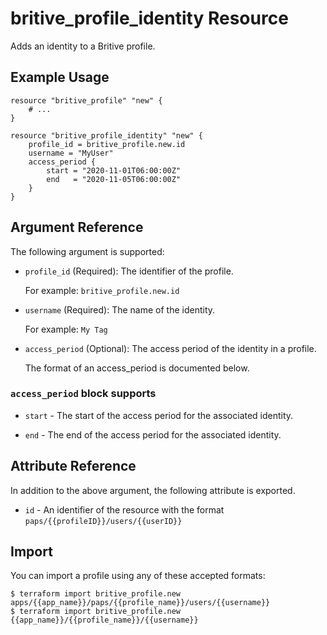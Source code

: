 # britive_profile_identity Resource

Adds an identity to a Britive profile.

## Example Usage

```hcl
resource "britive_profile" "new" {
    # ...
}

resource "britive_profile_identity" "new" {
    profile_id = britive_profile.new.id
    username = "MyUser"
    access_period {
        start = "2020-11-01T06:00:00Z"
        end   = "2020-11-05T06:00:00Z"
    }
}
```

## Argument Reference

The following argument is supported:

* `profile_id` (Required): The identifier of the profile.

  For example: `britive_profile.new.id`

* `username` (Required): The name of the identity.

  For example: `My Tag`

* `access_period` (Optional): The access period of the identity in a profile. 

  The format of an access_period is documented below.


### `access_period` block supports

* `start` - The start of the access period for the associated identity.

* `end` - The end of the access period for the associated identity.

## Attribute Reference

In addition to the above argument, the following attribute is exported.

* `id` - An identifier of the resource with the format `paps/{{profileID}}/users/{{userID}}`

## Import

You can import a profile using any of these accepted formats:

```
$ terraform import britive_profile.new apps/{{app_name}}/paps/{{profile_name}}/users/{{username}}
$ terraform import britive_profile.new {{app_name}}/{{profile_name}}/{{username}}
```